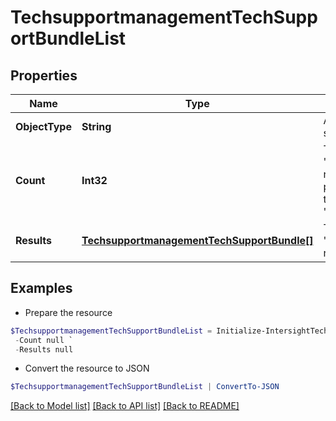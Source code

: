 # TechsupportmanagementTechSupportBundleList
## Properties

Name | Type | Description | Notes
------------ | ------------- | ------------- | -------------
**ObjectType** | **String** | A discriminator value to disambiguate the schema of a HTTP GET response body. | 
**Count** | **Int32** | The total number of &#39;techsupportmanagement.TechSupportBundle&#39; resources matching the request, accross all pages. The &#39;Count&#39; attribute is included when the HTTP GET request includes the &#39;$inlinecount&#39; parameter. | [optional] 
**Results** | [**TechsupportmanagementTechSupportBundle[]**](TechsupportmanagementTechSupportBundle.md) | The array of &#39;techsupportmanagement.TechSupportBundle&#39; resources matching the request. | [optional] 

## Examples

- Prepare the resource
```powershell
$TechsupportmanagementTechSupportBundleList = Initialize-IntersightTechsupportmanagementTechSupportBundleList  -ObjectType null `
 -Count null `
 -Results null
```

- Convert the resource to JSON
```powershell
$TechsupportmanagementTechSupportBundleList | ConvertTo-JSON
```

[[Back to Model list]](../README.md#documentation-for-models) [[Back to API list]](../README.md#documentation-for-api-endpoints) [[Back to README]](../README.md)


